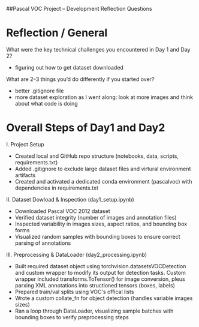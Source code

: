 ##Pascal VOC Project – Development Reflection Questions
# Reflection / General

What were the key technical challenges you encountered in Day 1 and Day 2?
- figuring out how to get dataset downloaded

What are 2–3 things you’d do differently if you started over?
- better .gitignore file
- more dataset exploration as I went along: look at more images and think about what code is doing

# Overall Steps of Day1  and Day2
I. Project Setup
- Created local and GitHub repo structure (notebooks, data, scripts, requirements.txt)
- Added .gitignore to exclude large dataset files and virtural environment artifacts
- Created and activated a dedicated conda environment (pascalvoc) with dependencies in requirements.txt

II. Dataset Dowload & Inspection (day1_setup.ipynb)
- Downloaded Pascal VOC 2012 dataset
- Verified dataset integrity (number of images and annotation files)
- Inspected variability in images sizes, aspect ratios, and bounding box forms
- Visualized random samples with bounding boxes to ensure correct parsing of annotations

III. Preprocessing & DataLoader (day2_processing.ipynb)
- Built required dataset object using torchvision.datasetsVOCDetection and custom wrapper to modify its output for detection tasks. Custom wrapper included transforms.ToTensor() for image conversion, pleus parxing XML annotations into structioned tensors (boxes, labels) 
- Prepared train/val splits using VOC's offical lists
- Wrote a custom collate_fn for object detection (handles variable images sizes)
- Ran a loop through DataLoader, visualizing sample batches with bounding boxes to verify preprocessing steps